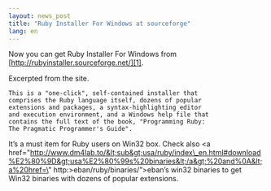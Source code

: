 ```yaml
---
layout: news_post
title: "Ruby Installer For Windows at sourceforge"
lang: en
---
```


Now you can get Ruby Installer For Windows from
[http://rubyinstaller.sourceforge.net/][1].

Excerpted from the site.

    
    This is a "one-click", self-contained installer that
    comprises the Ruby language itself, dozens of popular
    extensions and packages, a syntax-highlighting editor
    and execution environment, and a Windows help file that
    contains the full text of the book, "Programming Ruby:
    The Pragmatic Programmer's Guide". 

It’s a must item for Ruby users on Win32 box. Check also <a
href=\"http://www.dm4lab.to/&lt;sub&gt;usa/ruby/index\_en.html#download%E2%80%9D&gt;usa%E2%80%99s%20binaries&lt;/a&gt;%20and%0A&lt;a%20href=\"
http:>eban/ruby/binaries/”&gt;eban’s win32 binaries to get Win32
binaries with dozens of popular extensions.



[1]: http://rubyinstaller.sourceforge.net/ 
